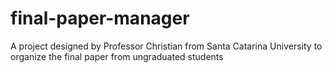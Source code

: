 # final-paper-manager
A project designed by Professor Christian from Santa Catarina University to organize the final paper from ungraduated students  
